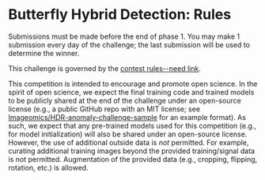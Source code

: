 # Butterfly Hybrid Detection: Rules

Submissions must be made before the end of phase 1. You may make 1 submission every day of the challenge; the last submission will be used to determine the winner.

This challenge is governed by the [contest rules--need link]().



This competition is intended to encourage and promote open science.
In the spirit of open science, we expect the final training code and trained models to be publicly shared at the end of the challenge under an open-source license (e.g., a public GitHub repo with an MIT license; see [Imageomics/HDR-anomaly-challenge-sample](https://github.com/Imageomics/HDR-anomaly-challenge-sample) for an example format).
As such, we expect that any pre-trained models used for this competition (e.g., for model initialization) will also be shared under an open-source license. However, the use of additional outside data is _not_ permitted. For example, curating additional training images beyond the provided training/signal data is not permitted. Augmentation of the provided data (e.g., cropping, flipping, rotation, etc.) is allowed.
